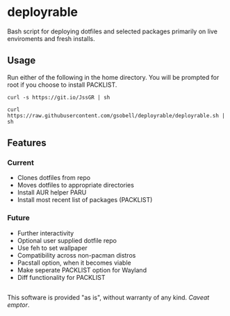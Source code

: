 # deployrable
Bash script for deploying dotfiles and selected packages primarily on live enviroments and fresh installs.

## Usage
Run either of the following in the home directory.
You will be prompted for root if you choose to install PACKLIST.

```shell
curl -s https://git.io/JssGR | sh
```

```shell
curl https://raw.githubusercontent.com/gsobell/deployrable/deployrable.sh | sh
```
## Features

### Current
- Clones dotfiles from repo
- Moves dotfiles to appropriate directories
- Install AUR helper PARU
- Install most recent list of packages (PACKLIST)

### Future
- Further interactivity
- Optional user supplied dotfile repo
- Use feh to set wallpaper
- Compatibility across non-pacman distros
- Pacstall option, when it becomes viable
- Make seperate PACKLIST option for Wayland
- Diff functionality for PACKLIST

##
This software is provided "as is", without warranty of any kind. *Caveat emptor*.
